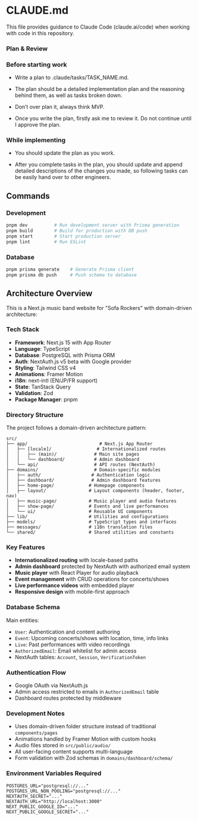 # CLAUDE.md

This file provides guidance to Claude Code (claude.ai/code) when working with code in this repository.

### Plan & Review

### Before starting work

- Write a plan to .claude/tasks/TASK_NAME.md.

- The plan should be a detailed implementation plan and the reasoning behind them, as well as tasks broken down.

- Don’t over plan it, always think MVP.

- Once you write the plan, firstly ask me to review it. Do not continue until I approve the plan.

### While implementing

- You should update the plan as you work.

- After you complete tasks in the plan, you should update and append detailed descriptions of the changes you made, so following tasks can be easily hand over to other engineers.

## Commands

### Development
```bash
pnpm dev          # Run development server with Prisma generation
pnpm build        # Build for production with DB push
pnpm start        # Start production server
pnpm lint         # Run ESLint
```

### Database
```bash
pnpm prisma generate    # Generate Prisma client
pnpm prisma db push     # Push schema to database
```

## Architecture Overview

This is a Next.js music band website for "Sofa Rockers" with domain-driven architecture:

### Tech Stack
- **Framework**: Next.js 15 with App Router
- **Language**: TypeScript
- **Database**: PostgreSQL with Prisma ORM
- **Auth**: NextAuth.js v5 beta with Google provider
- **Styling**: Tailwind CSS v4
- **Animations**: Framer Motion
- **i18n**: next-intl (EN/JP/FR support)
- **State**: TanStack Query
- **Validation**: Zod
- **Package Manager**: pnpm

### Directory Structure

The project follows a domain-driven architecture pattern:

```
src/
├── app/                           # Next.js App Router
│   ├── [locale]/                 # Internationalized routes
│   │   ├── (main)/              # Main site pages
│   │   └── dashboard/           # Admin dashboard
│   └── api/                     # API routes (NextAuth)
├── domains/                     # Domain-specific modules
│   ├── auth/                   # Authentication logic
│   ├── dashboard/              # Admin dashboard features
│   ├── home-page/             # Homepage components
│   ├── layout/                # Layout components (header, footer, nav)
│   ├── music-page/            # Music player and audio features
│   ├── show-page/             # Events and live performances
│   └── ui/                    # Reusable UI components
├── lib/                       # Utilities and configurations
├── models/                    # TypeScript types and interfaces
├── messages/                  # i18n translation files
└── shared/                    # Shared utilities and constants
```

### Key Features
- **Internationalized routing** with locale-based paths
- **Admin dashboard** protected by NextAuth with authorized email system
- **Music player** with React Player for audio playback
- **Event management** with CRUD operations for concerts/shows
- **Live performance videos** with embedded player
- **Responsive design** with mobile-first approach

### Database Schema
Main entities:
- `User`: Authentication and content authoring
- `Event`: Upcoming concerts/shows with location, time, info links
- `Live`: Past performances with video recordings
- `AuthorizedEmail`: Email whitelist for admin access
- NextAuth tables: `Account`, `Session`, `VerificationToken`

### Authentication Flow
- Google OAuth via NextAuth.js
- Admin access restricted to emails in `AuthorizedEmail` table
- Dashboard routes protected by middleware

### Development Notes
- Uses domain-driven folder structure instead of traditional `components/pages`
- Animations handled by Framer Motion with custom hooks
- Audio files stored in `src/public/audio/`
- All user-facing content supports multi-language
- Form validation with Zod schemas in `domains/dashboard/schema/`

### Environment Variables Required
```env
POSTGRES_URL="postgresql://..."
POSTGRES_URL_NON_POOLING="postgresql://..."
NEXTAUTH_SECRET="..."
NEXTAUTH_URL="http://localhost:3000"
NEXT_PUBLIC_GOOGLE_ID="..."
NEXT_PUBLIC_GOOGLE_SECRET="..."
```